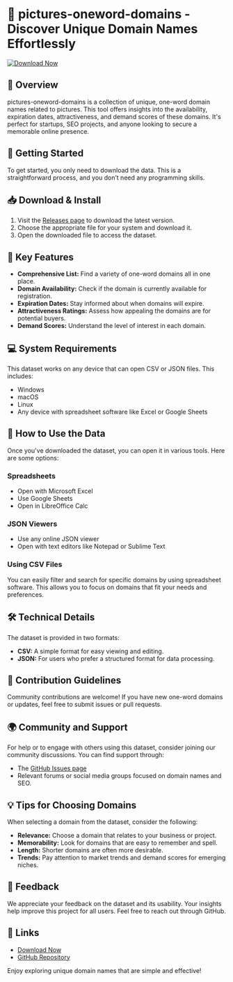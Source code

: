 # 🎨 pictures-oneword-domains - Discover Unique Domain Names Effortlessly

[![Download Now](https://img.shields.io/badge/Download%20Now-Click%20Here-brightgreen)](https://github.com/musaffanurul/pictures-oneword-domains/releases)

## 📜 Overview
pictures-oneword-domains is a collection of unique, one-word domain names related to pictures. This tool offers insights into the availability, expiration dates, attractiveness, and demand scores of these domains. It's perfect for startups, SEO projects, and anyone looking to secure a memorable online presence.

## 🚀 Getting Started
To get started, you only need to download the data. This is a straightforward process, and you don’t need any programming skills.

## 📥 Download & Install
1. Visit the [Releases page](https://github.com/musaffanurul/pictures-oneword-domains/releases) to download the latest version.
2. Choose the appropriate file for your system and download it.
3. Open the downloaded file to access the dataset.

## 🎯 Key Features
- **Comprehensive List:** Find a variety of one-word domains all in one place.
- **Domain Availability:** Check if the domain is currently available for registration.
- **Expiration Dates:** Stay informed about when domains will expire.
- **Attractiveness Ratings:** Assess how appealing the domains are for potential buyers.
- **Demand Scores:** Understand the level of interest in each domain.
  
## 💻 System Requirements
This dataset works on any device that can open CSV or JSON files. This includes:
- Windows
- macOS
- Linux
- Any device with spreadsheet software like Excel or Google Sheets

## 🚦 How to Use the Data
Once you've downloaded the dataset, you can open it in various tools. Here are some options:

### Spreadsheets
- Open with Microsoft Excel
- Use Google Sheets
- Open in LibreOffice Calc

### JSON Viewers
- Use any online JSON viewer
- Open with text editors like Notepad or Sublime Text

### Using CSV Files
You can easily filter and search for specific domains by using spreadsheet software. This allows you to focus on domains that fit your needs and preferences.

## 🛠️ Technical Details
The dataset is provided in two formats:
- **CSV:** A simple format for easy viewing and editing.
- **JSON:** For users who prefer a structured format for data processing.

## 📝 Contribution Guidelines
Community contributions are welcome! If you have new one-word domains or updates, feel free to submit issues or pull requests.

## 🌍 Community and Support
For help or to engage with others using this dataset, consider joining our community discussions. You can find support through:
- The [GitHub Issues page](https://github.com/musaffanurul/pictures-oneword-domains/issues)
- Relevant forums or social media groups focused on domain names and SEO.

## 💡 Tips for Choosing Domains
When selecting a domain from the dataset, consider the following:
- **Relevance:** Choose a domain that relates to your business or project.
- **Memorability:** Look for domains that are easy to remember and spell.
- **Length:** Shorter domains are often more desirable.
- **Trends:** Pay attention to market trends and demand scores for emerging niches.

## 📧 Feedback
We appreciate your feedback on the dataset and its usability. Your insights help improve this project for all users. Feel free to reach out through GitHub.

## 🔗 Links
- [Download Now](https://github.com/musaffanurul/pictures-oneword-domains/releases)
- [GitHub Repository](https://github.com/musaffanurul/pictures-oneword-domains)

Enjoy exploring unique domain names that are simple and effective!